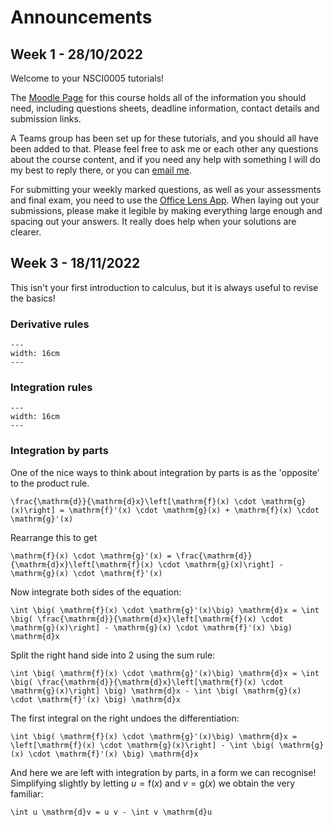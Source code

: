 # Announcements
## Week 1 - 28/10/2022
Welcome to your NSCI0005 tutorials!

The [Moodle Page](https://moodle.ucl.ac.uk/course/view.php?id=26023) for this course holds all of the information you should need, including questions sheets, deadline information, contact details and submission links.

A Teams group has been set up for these tutorials, and you should all have been added to that. Please feel free to ask me or each other any questions about the course content, and if you need any help with something I will do my best to reply there, or you can [email me](mailto:calum.henderson.19@ucl.ac.uk).

For submitting your weekly marked questions, as well as your assessments and final exam, you need to use the [Office Lens App](https://wiki.ucl.ac.uk/display/ELearningStudentSupport/Office+Lens). When laying out your submissions, please make it legible by making everything large enough and spacing out your answers. It really does help when your solutions are clearer.

## Week 3 - 18/11/2022
This isn't your first introduction to calculus, but it is always useful to revise the basics!

### Derivative rules
```{figure} Images/derivativeRules.png
---
width: 16cm
---
```

### Integration rules
```{figure} Images/integratalRules.png
---
width: 16cm
---
```

### Integration by parts
One of the nice ways to think about integration by parts is as the 'opposite' to the product rule.

```{math}
\frac{\mathrm{d}}{\mathrm{d}x}\left[\mathrm{f}(x) \cdot \mathrm{g}(x)\right] = \mathrm{f}'(x) \cdot \mathrm{g}(x) + \mathrm{f}(x) \cdot \mathrm{g}'(x)
```

Rearrange this to get

```{math}
\mathrm{f}(x) \cdot \mathrm{g}'(x) = \frac{\mathrm{d}}{\mathrm{d}x}\left[\mathrm{f}(x) \cdot \mathrm{g}(x)\right] - \mathrm{g}(x) \cdot \mathrm{f}'(x)
```

Now integrate both sides of the equation:

```{math}
\int \big( \mathrm{f}(x) \cdot \mathrm{g}'(x)\big) \mathrm{d}x = \int \big( \frac{\mathrm{d}}{\mathrm{d}x}\left[\mathrm{f}(x) \cdot \mathrm{g}(x)\right] - \mathrm{g}(x) \cdot \mathrm{f}'(x) \big) \mathrm{d}x
```

Split the right hand side into 2 using the sum rule:

```{math}
\int \big( \mathrm{f}(x) \cdot \mathrm{g}'(x)\big) \mathrm{d}x = \int \big( \frac{\mathrm{d}}{\mathrm{d}x}\left[\mathrm{f}(x) \cdot \mathrm{g}(x)\right] \big) \mathrm{d}x - \int \big( \mathrm{g}(x) \cdot \mathrm{f}'(x) \big) \mathrm{d}x
```

The first integral on the right undoes the differentiation:

```{math}
\int \big( \mathrm{f}(x) \cdot \mathrm{g}'(x)\big) \mathrm{d}x = \left[\mathrm{f}(x) \cdot \mathrm{g}(x)\right] - \int \big( \mathrm{g}(x) \cdot \mathrm{f}'(x) \big) \mathrm{d}x
```
And here we are left with integration by parts, in a form we can recognise! Simplifying slightly by letting $u=\mathrm{f}(x)$ and $v=\mathrm{g}(x)$ we obtain the very familiar:

```{math}
\int u \mathrm{d}v = u v - \int v \mathrm{d}u